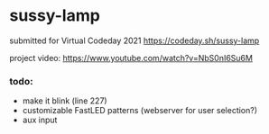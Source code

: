 # sussy-lamp
submitted for Virtual Codeday 2021 https://codeday.sh/sussy-lamp

project video: https://www.youtube.com/watch?v=NbS0nI6Su6M

### todo:
- make it blink (line 227)
- customizable FastLED patterns (webserver for user selection?)
- aux input
